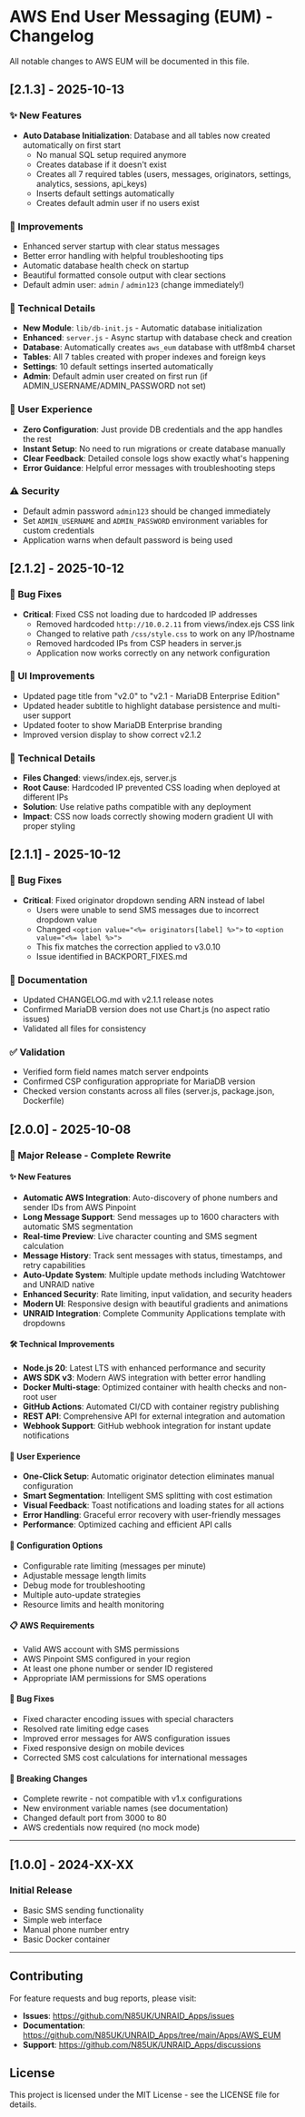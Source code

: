 # AWS End User Messaging (EUM) - Changelog

All notable changes to AWS EUM will be documented in this file.

## [2.1.3] - 2025-10-13

### ✨ New Features

- **Auto Database Initialization**: Database and all tables now created automatically on first start
  - No manual SQL setup required anymore
  - Creates database if it doesn't exist
  - Creates all 7 required tables (users, messages, originators, settings, analytics, sessions, api_keys)
  - Inserts default settings automatically
  - Creates default admin user if no users exist

### 🚀 Improvements

- Enhanced server startup with clear status messages
- Better error handling with helpful troubleshooting tips
- Automatic database health check on startup
- Beautiful formatted console output with clear sections
- Default admin user: `admin` / `admin123` (change immediately!)

### 🔧 Technical Details

- **New Module**: `lib/db-init.js` - Automatic database initialization
- **Enhanced**: `server.js` - Async startup with database check and creation
- **Database**: Automatically creates `aws_eum` database with utf8mb4 charset
- **Tables**: All 7 tables created with proper indexes and foreign keys
- **Settings**: 10 default settings inserted automatically
- **Admin**: Default admin user created on first run (if ADMIN_USERNAME/ADMIN_PASSWORD not set)

### 📝 User Experience

- **Zero Configuration**: Just provide DB credentials and the app handles the rest
- **Instant Setup**: No need to run migrations or create database manually
- **Clear Feedback**: Detailed console logs show exactly what's happening
- **Error Guidance**: Helpful error messages with troubleshooting steps

### ⚠️ Security

- Default admin password `admin123` should be changed immediately
- Set `ADMIN_USERNAME` and `ADMIN_PASSWORD` environment variables for custom credentials
- Application warns when default password is being used

## [2.1.2] - 2025-10-12

### 🐛 Bug Fixes

- **Critical**: Fixed CSS not loading due to hardcoded IP addresses
  - Removed hardcoded `http://10.0.2.11` from views/index.ejs CSS link
  - Changed to relative path `/css/style.css` to work on any IP/hostname
  - Removed hardcoded IPs from CSP headers in server.js
  - Application now works correctly on any network configuration

### 🎨 UI Improvements

- Updated page title from "v2.0" to "v2.1 - MariaDB Enterprise Edition"
- Updated header subtitle to highlight database persistence and multi-user support
- Updated footer to show MariaDB Enterprise branding
- Improved version display to show correct v2.1.2

### 📝 Technical Details

- **Files Changed**: views/index.ejs, server.js
- **Root Cause**: Hardcoded IP prevented CSS loading when deployed at different IPs
- **Solution**: Use relative paths compatible with any deployment
- **Impact**: CSS now loads correctly showing modern gradient UI with proper styling

## [2.1.1] - 2025-10-12

### 🐛 Bug Fixes

- **Critical**: Fixed originator dropdown sending ARN instead of label
  - Users were unable to send SMS messages due to incorrect dropdown value
  - Changed `<option value="<%= originators[label] %>">` to `<option value="<%= label %>">`
  - This fix matches the correction applied to v3.0.10
  - Issue identified in BACKPORT_FIXES.md

### 📝 Documentation

- Updated CHANGELOG.md with v2.1.1 release notes
- Confirmed MariaDB version does not use Chart.js (no aspect ratio issues)
- Validated all files for consistency

### ✅ Validation

- Verified form field names match server endpoints
- Confirmed CSP configuration appropriate for MariaDB version
- Checked version constants across all files (server.js, package.json, Dockerfile)

## [2.0.0] - 2025-10-08

### 🚀 Major Release - Complete Rewrite

#### ✨ New Features

- **Automatic AWS Integration**: Auto-discovery of phone numbers and sender IDs from AWS Pinpoint
- **Long Message Support**: Send messages up to 1600 characters with automatic SMS segmentation
- **Real-time Preview**: Live character counting and SMS segment calculation
- **Message History**: Track sent messages with status, timestamps, and retry capabilities
- **Auto-Update System**: Multiple update methods including Watchtower and UNRAID native
- **Enhanced Security**: Rate limiting, input validation, and security headers
- **Modern UI**: Responsive design with beautiful gradients and animations
- **UNRAID Integration**: Complete Community Applications template with dropdowns

#### 🛠️ Technical Improvements

- **Node.js 20**: Latest LTS with enhanced performance and security
- **AWS SDK v3**: Modern AWS integration with better error handling
- **Docker Multi-stage**: Optimized container with health checks and non-root user
- **GitHub Actions**: Automated CI/CD with container registry publishing
- **REST API**: Comprehensive API for external integration and automation
- **Webhook Support**: GitHub webhook integration for instant update notifications

#### 📱 User Experience

- **One-Click Setup**: Automatic originator detection eliminates manual configuration
- **Smart Segmentation**: Intelligent SMS splitting with cost estimation
- **Visual Feedback**: Toast notifications and loading states for all actions
- **Error Handling**: Graceful error recovery with user-friendly messages
- **Performance**: Optimized caching and efficient API calls

#### 🔧 Configuration Options

- Configurable rate limiting (messages per minute)
- Adjustable message length limits
- Debug mode for troubleshooting
- Multiple auto-update strategies
- Resource limits and health monitoring

#### 📋 AWS Requirements

- Valid AWS account with SMS permissions
- AWS Pinpoint SMS configured in your region
- At least one phone number or sender ID registered
- Appropriate IAM permissions for SMS operations

#### 🐛 Bug Fixes

- Fixed character encoding issues with special characters
- Resolved rate limiting edge cases
- Improved error messages for AWS configuration issues
- Fixed responsive design on mobile devices
- Corrected SMS cost calculations for international messages

#### 🚨 Breaking Changes

- Complete rewrite - not compatible with v1.x configurations
- New environment variable names (see documentation)
- Changed default port from 3000 to 80
- AWS credentials now required (no mock mode)

---

## [1.0.0] - 2024-XX-XX

### Initial Release

- Basic SMS sending functionality
- Simple web interface
- Manual phone number entry
- Basic Docker container

---

## Contributing

For feature requests and bug reports, please visit:

- **Issues**: <https://github.com/N85UK/UNRAID_Apps/issues>
- **Documentation**: <https://github.com/N85UK/UNRAID_Apps/tree/main/Apps/AWS_EUM>
- **Support**: <https://github.com/N85UK/UNRAID_Apps/discussions>

## License

This project is licensed under the MIT License - see the LICENSE file for details.
